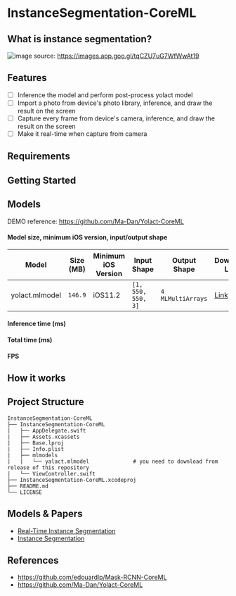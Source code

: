 # InstanceSegmentation-CoreML

## What is instance segmentation?

![image](https://user-images.githubusercontent.com/37643248/109685911-153c9e00-7bc5-11eb-999a-7f3ff5436743.png)
source: https://images.app.goo.gl/tqCZU7uG7WfWwAt19

## Features

- [ ] Inference the model and perform post-process yolact model
- [ ] Import a photo from device's photo library, inference, and draw the result on the screen
- [ ] Capture every frame from device's camera, inference, and draw the result on the screen
- [ ] Make it real-time when capture from camera 

## Requirements

## Getting Started

## Models

DEMO reference: https://github.com/Ma-Dan/Yolact-CoreML

#### Model size, minimum iOS version, input/output shape

| Model          | Size (MB) | Minimum iOS Version | Input Shape        | Output Shape      | Download Link | Source Link                                     |
| -------------- | --------- | ------------------- | ------------------ | ----------------- | ---- | ----------------------------------------------- |
| yolact.mlmodel | `146.9`     | iOS11.2             | `[1, 550, 550, 3]` | `4 MLMultiArrays` | [Link](https://github.com/tucan9389/InstanceSegmentation-CoreML/releases/download/yolact/yolact.mlmodel) | [link](https://github.com/Ma-Dan/Yolact-CoreML) |

#### Inference time (ms)

#### Total time (ms)

#### FPS

## How it works

## Project Structure

```
InstanceSegmentation-CoreML
├── InstanceSegmentation-CoreML
|   ├── AppDelegate.swift
|   ├── Assets.xcassets
|   ├── Base.lproj
|   ├── Info.plist
|   ├── mlmodels
|   |   └── yalact.mlmodel				# you need to download from release of this repository
|   └── ViewController.swift
├── InstanceSegmentation-CoreML.xcodeproj
├── README.md
└── LICENSE
```

## Models & Papers

- [Real-Time Instance Segmentation](https://paperswithcode.com/task/real-time-instance-segmentation)
- [Instance Segmentation](https://paperswithcode.com/task/instance-segmentation)

## References

- https://github.com/edouardlp/Mask-RCNN-CoreML
- https://github.com/Ma-Dan/Yolact-CoreML
